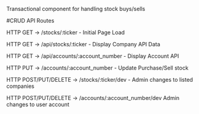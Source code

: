 Transactional component for handling stock buys/sells

#CRUD API Routes

HTTP GET -> /stocks/:ticker  -	Initial Page Load

HTTP GET -> /api/stocks/:ticker - Display Company API Data

HTTP GET -> /api/accounts/:account_number - Display Account API 

HTTP PUT -> /accounts/:account_number - Update Purchase/Sell stock

HTTP POST/PUT/DELETE -> /stocks/:ticker/dev	- Admin changes to listed companies

HTTP POST/PUT/DELETE -> /accounts/:account_number/dev	Admin changes to user account
